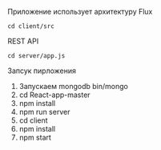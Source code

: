 Приложение использует архитектуру Flux
````
cd client/src
````
REST API
````
cd server/app.js
````
Запсук пирложения
1. Запускаем mongodb bin/mongo
2. cd React-app-master
3. npm install
4. npm run server
5. cd client
6. npm install
7. npm start


